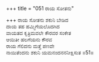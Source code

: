 +++
title = "051 ರಾಯ ಸೋತನು"

+++
ರಾಯ ಸೋತನು ಶಕುನಿ ಬೇಡಿದ  
ದಾಯ ತಹ ಹಮ್ಮಿಗೆಯಲೊದಗಿದ  
ವಾಯತದ ಕೃತ್ರಿಮವಲೇ ಕೌರವರ ಸಂಕೇತ   
ಆಯಿತೀ ಹಲಗೆಯನು ಕೌರವ  
ರಾಯ ಗೆಲಿದನು ಮತ್ತೆ ಪಣವೇ  
ನಾಯಿತೆಂದನು ಶಕುನಿ ಯಮನಂದನನನೀಕ್ಷಿಸುತ    ॥51॥